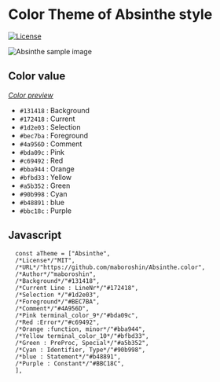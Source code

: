 # Color Theme of Absinthe style
[![License](https://img.shields.io/badge/License-MIT-blue.svg)](https://opensource.org/licenses/MIT)

![Absinthe sample image](https://user-images.githubusercontent.com/41102508/79045561-af5ec500-7c46-11ea-878d-3de05ff84e7a.png)

## Color value
*[Color preview](https://github.com/maboroshin/Absinthe.color/issues/1)*

* `#131418` : Background
* `#172418` : Current
* `#1d2e03` : Selection
* `#bec7ba` : Foreground
* `#4a956D` : Comment
* `#bda09c` : Pink
* `#c69492` : Red
* `#bba944` : Orange
* `#bfbd33` : Yellow
* `#a5b352` : Green
* `#90b998` : Cyan
* `#b48891` : blue
* `#bbc18c` : Purple

## Javascript
```
  const aTheme = ["Absinthe",
  /*License*/"MIT",
  /*URL*/"https://github.com/maboroshin/Absinthe.color",
  /*Author*/"maboroshin",
  /*Background*/"#131418",
  /*Current Line : LineNr*/"#172418",
  /*Selection */"#1d2e03",
  /*Foreground*/"#BEC7BA",
  /*Comment*/"#4A956D",
  /*Pink terminal_color_9*/"#bda09c",
  /*Red :Error*/"#c69492",
  /*Orange :function, minor*/"#bba944",
  /*Yellow terminal_color_10*/"#bfbd33",
  /*Green : PreProc, Special*/"#a5b352",
  /*Cyan : Identifier, Type*/"#90b998",
  /*blue : Statement*/"#b48891",
  /*Purple : Constant*/"#BBC18C",
  ],
  ```
